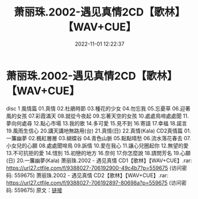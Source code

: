 ﻿---
title: 萧丽珠.2002-遇见真情2CD【歌林】【WAV+CUE】
date: 2022-11-01 12:22:37
categories: WAV车载音乐、镜像
tags: 华语中文
---
# 萧丽珠.2002-遇见真情2CD【歌林】【WAV+CUE】

disc 1 風情篇
01.真情
02.杜鵑時節
03.種花的少女
04.勿忘我
05.忘憂草
06.迎著風的女孩
07.彩霞滿天
08.就從今夜起
09.忘著天空的女孩
10.處處鳥啼處處聞
11.夢向何處尋
12.點心市場
13.我的歌
14.多可愛
15.見不到
16.寄語
17.幸福
18.諾言
19.風雨生信心
20.講天講地無路用(台)
21.真情(日)
22.真情(Kala)
CD2真情篇
01.一簾幽夢
02.楓紅層層
03.蝴蝶谷
04.青色山脈
05.點點晴愁
06.流水落花春去
07.小女兒的心願
08.處處聞啼鳥
09.訴情
10.愛在我心
11.讓心兒圈起你
12.無望的愛
13.不可抗拒的愛
14.惜別
15.初戀的地方
16.奈何
17.你怎麼說
18.請問芳名
19.心願(日)
20.一簾幽夢(Kala)
萧丽珠.2002 - 遇见真情 CD1【歌林】【WAV+CUE】.rar: https://url27.ctfile.com/f/9388027-706192900-49c4b7?p=559675
(访问密码: 559675)
萧丽珠.2002 - 遇见真情 CD2【歌林】【WAV+CUE】.rar: https://url27.ctfile.com/f/9388027-706192897-80698a?p=559675
(访问密码: 559675)
原文：[链接](https://blog.sina.com.cn/s/blog_1647c7e760103104m.html)